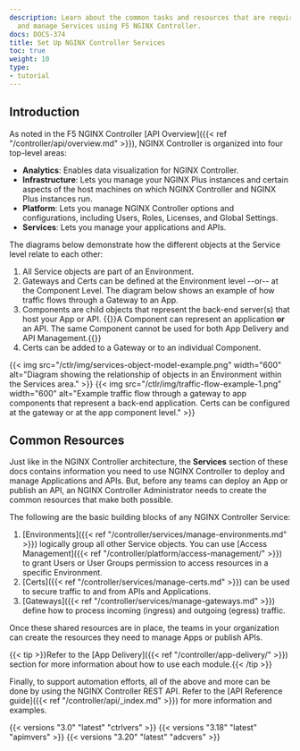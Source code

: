 ```yaml
---
description: Learn about the common tasks and resources that are required to deploy
  and manage Services using F5 NGINX Controller.
docs: DOCS-374
title: Set Up NGINX Controller Services
toc: true
weight: 10
type:
- tutorial
---
```


## Introduction

As noted in the F5 NGINX Controller [API Overview]({{< ref "/controller/api/overview.md" >}}), NGINX Controller is organized into four top-level areas:

- **Analytics**: Enables data visualization for NGINX Controller.
- **Infrastructure**: Lets you manage your NGINX Plus instances and certain aspects of the host machines on which NGINX Controller and NGINX Plus instances run.
- **Platform**: Lets you manage NGINX Controller options and configurations, including Users, Roles, Licenses, and Global Settings.
- **Services**: Lets you manage your applications and APIs.

The diagrams below demonstrate how the different objects at the Service level relate to each other:

1. All Service objects are part of an Environment.
1. Gateways and Certs can be defined at the Environment level --or-- at the Component Level. The diagram below shows an example of how traffic flows through a Gateway to an App.
1. Components are child objects that represent the back-end server(s) that host your App or API.
    {{<note>}}A Component can represent an application **or** an API. The same Component cannot be used for both App Delivery and API Management.{{</note>}}
1. Certs can be added to a Gateway or to an individual Component.

{{< img src="/ctlr/img/services-object-model-example.png" width="600" alt="Diagram showing the relationship of objects in an Environment within the Services area." >}}
{{< img src="/ctlr/img/traffic-flow-example-1.png" width="600" alt="Example traffic flow through a gateway to app components that represent a back-end application. Certs can be configured at the gateway or at the app component level." >}}

## Common Resources

Just like in the NGINX Controller architecture, the **Services** section of these docs contains information you need to use NGINX Controller to deploy and manage Applications and APIs.
But, before any teams can deploy an App or publish an API, an NGINX Controller Administrator needs to create the common resources that make both possible.

The following are the basic building blocks of any NGINX Controller Service:

1. [Environments]({{< ref "/controller/services/manage-environments.md" >}}) logically group all other Service objects. You can use [Access Management]({{< ref "/controller/platform/access-management/" >}}) to grant Users or User Groups permission to access resources in a specific Environment.
1. [Certs]({{< ref "/controller/services/manage-certs.md" >}}) can be used to secure traffic to and from APIs and Applications.
1. [Gateways]({{< ref "/controller/services/manage-gateways.md" >}}) define how to process incoming (ingress) and outgoing (egress) traffic.

Once these shared resources are in place, the teams in your organization can create the resources they need to manage Apps or publish APIs.

{{< tip >}}Refer to the [App Delivery]({{< ref "/controller/app-delivery/" >}}) section for more information about how to use each module.{{< /tip >}}

Finally, to support automation efforts, all of the above and more can be done by using the NGINX Controller REST API. Refer to the [API Reference guide]({{< ref "/controller/api/_index.md" >}}) for more information and examples.

{{< versions "3.0" "latest" "ctrlvers" >}}
{{< versions "3.18" "latest" "apimvers" >}}
{{< versions "3.20" "latest" "adcvers" >}}
